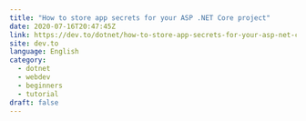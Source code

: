 ```yaml
---
title: "How to store app secrets for your ASP .NET Core project"
date: 2020-07-16T20:47:45Z
link: https://dev.to/dotnet/how-to-store-app-secrets-for-your-asp-net-core-project-2j5b?utm_medium=RSS&utm_source=news.12bit.vn
site: dev.to
language: English
category:
  - dotnet
  - webdev
  - beginners
  - tutorial
draft: false
---
```

